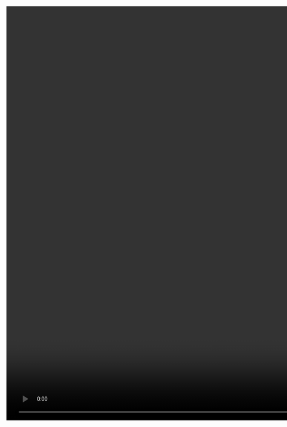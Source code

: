 <video width="1920" height="1080" autoplay>
  <source src="profile/intalee.mp4" type="video/mp4">
</video>
